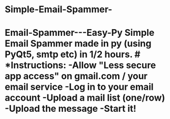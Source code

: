 # Simple-Email-Spammer-
# Email-Spammer---Easy-Py Simple Email Spammer made in py (using PyQt5, smtp etc) in 1/2 hours.   # *Instructions:      -Allow "Less secure app access" on gmail.com / your email service     -Log in to your email account     -Upload a mail list (one/row)     -Upload the message     -Start it!     
